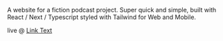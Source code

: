 A website for a fiction podcast project. Super quick and simple, built with React / Next / Typescript styled with Tailwind for Web and Mobile.

live @ [Link Text](https://www.thehousethatshadowsbuilt.com/)
